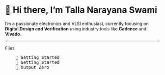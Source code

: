 # 👋 Hi there, I’m Talla Narayana Swami

I’m a passionate electronics and VLSI enthusiast, currently focusing on **Digital Design and Verification** using industry tools like **Cadence** and **Vivado**.

---
Files
<pre>
    📂 Getting Started
    📂 Getting Started
    📂 Output Zero

</pre>
